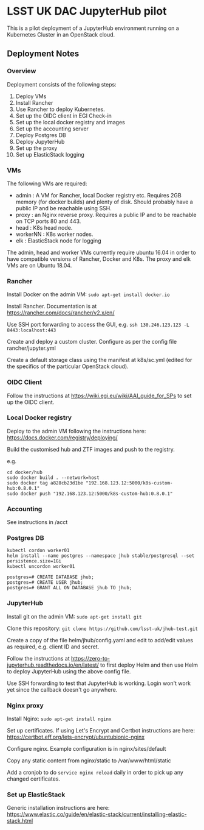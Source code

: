 # LSST UK DAC JupyterHub pilot

This is a pilot deployment of a JupyterHub environment running on a Kubernetes Cluster in an OpenStack cloud. 

## Deployment Notes

### Overview

Deployment consists of the following steps:

1. Deploy VMs
2. Install Rancher
3. Use Rancher to deploy Kubernetes.
4. Set up the OIDC client in EGI Check-in
5. Set up the local docker registry and images
6. Set up the accounting server
7. Deploy Postgres DB
8. Deploy JupyterHub
9. Set up the proxy
10. Set up ElasticStack logging

### VMs

The following VMs are required:

- admin : A VM for Rancher, local Docker registry etc. Requires 2GB memory (for docker builds) and plenty of disk. Should probably have a public IP and be reachable using SSH.
- proxy : an Nginx reverse proxy. Requires a public IP and to be reachable on TCP ports 80 and 443.
- head : K8s head node.
- workerNN : K8s worker nodes.
- elk : ElasticStack node for logging

The admin, head and worker VMs currently require ubuntu 16.04 in order to have compatible versions of Rancher, Docker and K8s. The proxy and elk VMs are on Ubuntu 18.04.

### Rancher

Install Docker on the admin VM: `sudo apt-get install docker.io`

Install Rancher. Documentation is at https://rancher.com/docs/rancher/v2.x/en/

Use SSH port forwarding to access the GUI, e.g. `ssh 130.246.123.123 -L 8443:localhost:443`

Create and deploy a custom cluster. Configure as per the config file rancher/jupyter.yml

Create a default storage class using the manifest at k8s/sc.yml (edited for the specifics of the particular OpenStack cloud). 

### OIDC Client

Follow the instructions at https://wiki.egi.eu/wiki/AAI_guide_for_SPs to set up the OIDC client.

### Local Docker registry

Deploy to the admin VM following the instructions here: https://docs.docker.com/registry/deploying/

Build the customised hub and ZTF images and push to the registry.

e.g.

```
cd docker/hub
sudo docker build . --network=host
sudo docker tag a828cb23d1be "192.168.123.12:5000/k8s-custom-hub:0.8.0.1"
sudo docker push "192.168.123.12:5000/k8s-custom-hub:0.8.0.1"
```

### Accounting

See instructions in /acct

### Postgres DB

```
kubectl cordon worker01
helm install --name postgres --namespace jhub stable/postgresql --set persistence.size=1Gi
kubectl uncordon worker01
```

```
postgres=# CREATE DATABASE jhub;
postgres=# CREATE USER jhub;
postgres=# GRANT ALL ON DATABASE jhub TO jhub;
```

### JupyterHub

Install git on the admin VM: `sudo apt-get install git`

Clone this repository: `git clone https://github.com/lsst-uk/jhub-test.git`

Create a copy of the file helm/jhub/config.yaml and edit to add/edit values as required, e.g. client ID and secret.

Follow the instructions at https://zero-to-jupyterhub.readthedocs.io/en/latest/ to first deploy Helm and then use Helm to deploy JupyterHub using the above config file.

Use SSH forwarding to test that JupyterHub is working. Login won't work yet since the callback doesn't go anywhere.

### Nginx proxy

Install Nginx: `sudo apt-get install nginx`

Set up certificates. If using Let's Encrypt and Certbot instructions are here: https://certbot.eff.org/lets-encrypt/ubuntubionic-nginx

Configure nginx. Example configuration is in nginx/sites/default

Copy any static content from nginx/static to /var/www/html/static

Add a cronjob to do `service nginx reload` daily in order to pick up any changed certificates.

### Set up ElasticStack

Generic installation instructions are here: https://www.elastic.co/guide/en/elastic-stack/current/installing-elastic-stack.html


